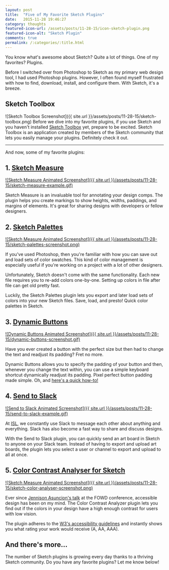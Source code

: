 ```yaml
---
layout: post
title:  "Five of My Favorite Sketch Plugins"
date:   2015-11-28 19:46:27
category: thoughts
featured-icon-url: /assets/posts/11-28-15/icon-sketch-plugin.png
featured-icon-alt: "Sketch Plugin"
comments: true
permalink: /:categories/:title.html
---
```


[garth]: 		https://twitter.com/garthdb
[nightscout]: 	http://www.nightscout.info/



You know what's awesome about Sketch? Quite a lot of things. One of my favorites? Plugins.

Before I switched over from Photoshop to Sketch as my primary web design tool, I had used Photoshop plugins. However, I often found myself frustrated with how to find, download, install, and configure them. With Sketch, it's a breeze. 

Sketch Toolbox
----------------------------------------------
![Sketch Toolbox Screenshot]({{ site.url }}/assets/posts/11-28-15/sketch-toolbox.png)
Before we dive into my favorite plugins, if you use Sketch and you haven't installed <a href='http://sketchtoolbox.com/' target="_blank" class="link--text-in-p">Sketch Toolbox</a> yet, prepare to be excited. Sketch Toolbox is an application created by members of the Sketch community that lets you easily manage your plugins. Definitely check it out.

----

And now, some of my favorite plugins:

1\. <a href="https://github.com/utom/sketch-measure" target="_blank" class="link--heading">Sketch Measure</a>
----------------------------------------------
<a href="https://github.com/utom/sketch-measure" target="_blank" class="">![Sketch Measure Animated Screenshot]({{ site.url }}/assets/posts/11-28-15/sketch-measure-example.gif)</a>

Sketch Measure is an invaluable tool for annotating your design comps. The plugin helps you create markings to show heights, widths, paddings, and margins of elements. It's great for sharing designs with developers or fellow designers.

2\. <a href="https://github.com/andrewfiorillo/sketch-palettes" target="_blank" class="link--heading">Sketch Palettes</a>
----------------------------------------------
<a href="https://github.com/andrewfiorillo/sketch-palettes" target="_blank" class="">![Sketch Measure Animated Screenshot]({{ site.url }}/assets/posts/11-28-15/sketch-palettes-screenshot.png)</a>

If you've used Photoshop, then you're familiar with how you can save out and load sets of color swatches. This kind of color management is especially useful if you're working on a project with a lot of other designers. 

Unfortunately, Sketch doesn't come with the same functionality. Each new file requires you to re-add colors one-by-one. Setting up colors in file after file can get old pretty fast.

Luckily, the Sketch Palettes plugin lets you export and later load sets of colors into your new Sketch files. Save, load, and presto! Quick color palettes in Sketch.

3\. <a href="https://github.com/ddwht/sketch-dynamic-button" target="_blank" class="link--heading">Dynamic Buttons<a>
----------------------------------------------
<a href="https://github.com/ddwht/sketch-dynamic-button" target="_blank">
	![Dynamic Buttons Animated Screenshot]({{ site.url }}/assets/posts/11-28-15/dynamic-buttons-screenshot.gif)
</a>

Have you ever created a button with the perfect size but then had to change the text and readjust its padding? Fret no more. 

Dynamic Buttons allows you to specify the padding of your button and then, whenever you change the text within, you can use a simple keyboard shortcut dynamically readjust its padding. Pixel perfect button padding made simple. Oh, and <a href="https://medium.com/@poohbers/dynamic-button-sketch-plugin-946638e73398#.t29zevs6g" class="link--text-in-p" target="_blank">here's a quick how-to!</a>

4\. <a href="https://github.com/shahruz/Send-to-Slack" target="_blank" class="link--heading">Send to Slack</a>
----------------------------------------------
<a href="https://github.com/shahruz/Send-to-Slack" target="_blank">
	![Send to Slack Animated Screenshot]({{ site.url }}/assets/posts/11-28-15/send-to-slack-example.gif)
</a>

At <a href="https://isl.co" class="link--text-in-p" target="_blank">ISL</a>, we constantly use Slack to message each other about anything and everything. Slack has also become a fast way to share and discuss designs. 

With the Send to Slack plugin, you can quickly send an art board in Sketch to anyone on your Slack team. Instead of having to export and upload art boards, the plugin lets you select a user or channel to export and upload to all at once.

5\. <a href="https://github.com/getflourish/Sketch-Color-Contrast-Analyser" target="_blank" class="link--heading">Color Contrast Analyser for Sketch</a>
----------------------------------------------
<a href="https://github.com/getflourish/Sketch-Color-Contrast-Analyser" target="_blank">
	![Sketch Measure Animated Screenshot]({{ site.url }}/assets/posts/11-28-15/sketch-color-analyser-screenshot.png)
</a>

Ever since <a href="/2015/11/11/conference-recap-fowd-sf.html#web-accessibility-is-more-than-accessible-code" class="link--text-in-p">Jennison Asuncion's talk</a>  at the FOWD conference, accessible design has been on my mind. The Color Contrast Analyzer plugin lets you find out if the colors in your design have a high enough contrast for users with low vision.

The plugin adheres to the <a href="http://www.w3.org/TR/WCAG20/" target="_blank" class="link--text-in-p">W3's accessibility guidelines</a> and instantly shows you what rating your work would receive (A, AA, AAA).

And there's more...
-------------------
The number of Sketch plugins is growing every day thanks to a thriving Sketch community. Do you have any favorite plugins? Let me know below!







